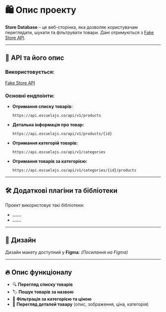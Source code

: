# 🛍️ Опис проекту

**Store Database** – це веб-сторінка, яка дозволяє користувачам переглядати, шукати та фільтрувати товари. Дані отримуються з [Fake Store API](https://api.escuelajs.co/api/v1/products).

---

## 🔗 API та його опис

### Використовується:
[Fake Store API](https://api.escuelajs.co/api/v1/products)

### Основні ендпоінти:
- **Отримання списку товарів:**  
  ```plaintext
  https://api.escuelajs.co/api/v1/products
  ```
- **Детальна інформація про товар:**  
  ```plaintext
  https://api.escuelajs.co/api/v1/products/{id}
  ```
- **Отримання категорій товарів:**  
  ```plaintext
  https://api.escuelajs.co/api/v1/categories
  ```
- **Отримання товарів за категорією:**  
  ```plaintext
  https://api.escuelajs.co/api/v1/categories/{id}/products
  ```

---

## 🛠 Додаткові плагіни та бібліотеки

Проект використовує такі бібліотеки:
- **......**
- **......**

---

## 🎨 Дизайн

Дизайн макету доступний у **Figma**: *(Посилання на Figma)*

---

## 🔥 Опис функціоналу

- 🔍 **Перегляд списку товарів**
- 🏷 **Пошук товарів за назвою**
- 📂 **Фільтрація за категорією та ціною**
- 📝 **Перегляд деталей товару** (опис, зображення, ціна, категорія)


